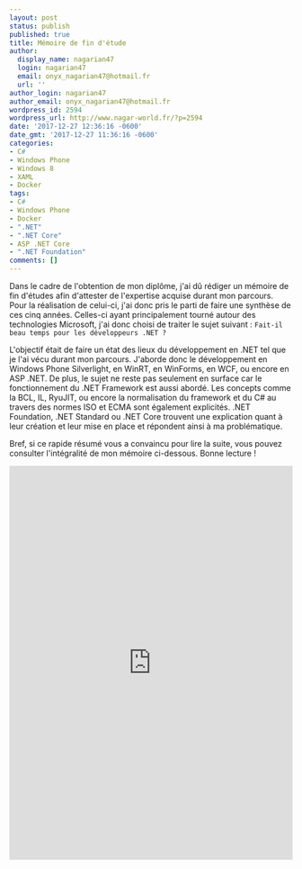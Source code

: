 ```yaml
---
layout: post
status: publish
published: true
title: Mémoire de fin d'étude
author:
  display_name: nagarian47
  login: nagarian47
  email: onyx_nagarian47@hotmail.fr
  url: ''
author_login: nagarian47
author_email: onyx_nagarian47@hotmail.fr
wordpress_id: 2594
wordpress_url: http://www.nagar-world.fr/?p=2594
date: '2017-12-27 12:36:16 -0600'
date_gmt: '2017-12-27 11:36:16 -0600'
categories:
- C#
- Windows Phone
- Windows 8
- XAML
- Docker
tags:
- C#
- Windows Phone
- Docker
- ".NET"
- ".NET Core"
- ASP .NET Core
- ".NET Foundation"
comments: []
---
```


Dans le cadre de l'obtention de mon diplôme, j'ai dû rédiger un mémoire de fin d'études afin d'attester de l'expertise acquise durant mon parcours. Pour la réalisation de celui-ci, j'ai donc pris le parti de faire une synthèse de ces cinq années. Celles-ci ayant principalement tourné autour des technologies Microsoft, j'ai donc choisi de traiter le sujet suivant : `Fait-il beau temps pour les développeurs .NET ?`

<!--more-->

L'objectif était de faire un état des lieux du développement en .NET tel que je l'ai vécu durant mon parcours. J'aborde donc le développement en Windows Phone Silverlight, en WinRT, en WinForms, en WCF, ou encore en ASP .NET. De plus, le sujet ne reste pas seulement en surface car le fonctionnement du .NET Framework est aussi abordé. Les concepts comme la BCL, IL, RyuJIT, ou encore la normalisation du framework et du C# au travers des normes ISO et ECMA sont également explicités. .NET Foundation, .NET Standard ou .NET Core trouvent une explication quant à leur création et leur mise en place et répondent ainsi à ma problématique.

Bref, si ce rapide résumé vous a convaincu pour lire la suite, vous pouvez consulter l'intégralité de mon mémoire ci-dessous. Bonne lecture !

<iframe src="https://onedrive.live.com/embed?cid=36AD688C88FA2C38&amp;resid=36AD688C88FA2C38%21566600&amp;authkey=AFipdQ31PfREvBk&amp;em=2" width="100%" height="700" frameborder="0" scrolling="no"></iframe>

